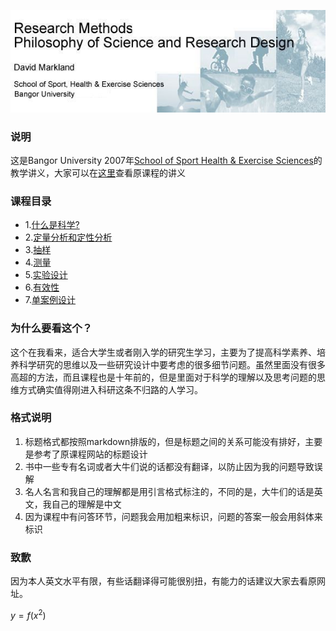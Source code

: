 ![homeban](img/homeban.jpg)

### 说明

这是Bangor University 2007年[School of Sport Health & Exercise Sciences](http://www.bangor.ac.uk/shes/)的教学讲义，大家可以在[这里](http://pages.bangor.ac.uk/~pes004/resmeth/frontpage.htm)查看原课程的讲义

### 课程目录

- 1.[什么是科学?](1.什么是科学.md)
- 2.[定量分析和定性分析](2.定量分析和定性分析.md)
- 3.[抽样](3.抽样.md)
- 4.[测量](4.测量.md)
- 5.[实验设计](5.实验设计.md)
- 6.[有效性](6.有效性.md)
- 7.[单案例设计](7.单案例设计.md)

### 为什么要看这个？

这个在我看来，适合大学生或者刚入学的研究生学习，主要为了提高科学素养、培养科学研究的思维以及一些研究设计中要考虑的很多细节问题。虽然里面没有很多高超的方法，而且课程也是十年前的，但是里面对于科学的理解以及思考问题的思维方式确实值得刚进入科研这条不归路的人学习。

### 格式说明

1. 标题格式都按照markdown排版的，但是标题之间的关系可能没有排好，主要是参考了原课程网站的标题设计
2. 书中一些专有名词或者大牛们说的话都没有翻译，以防止因为我的问题导致误解
3. 名人名言和我自己的理解都是用引言格式标注的，不同的是，大牛们的话是英文，我自己的理解是中文
4. 因为课程中有问答环节，问题我会用加粗来标识，问题的答案一般会用斜体来标识

### 致歉

因为本人英文水平有限，有些话翻译得可能很别扭，有能力的话建议大家去看原网址。



$y = f(x^2)$